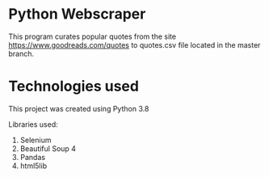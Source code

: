 # Python Webscraper
This program curates popular quotes from the site https://www.goodreads.com/quotes to quotes.csv file located in the master branch.
# Technologies used
This project was created using Python 3.8 

Libraries used:
1. Selenium 
2. Beautiful Soup 4
3. Pandas
4. html5lib     
